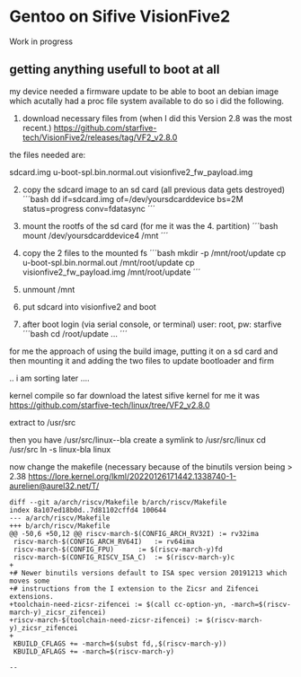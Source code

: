 # Gentoo on Sifive VisionFive2 
Work in progress

## getting anything usefull to boot at all
my device needed a firmware update to be able to boot an debian image which acutally had a proc file system available
to do so i did the following.

1. download necessary files from
(when I did this Version 2.8 was the most recent.)
https://github.com/starfive-tech/VisionFive2/releases/tag/VF2_v2.8.0

the files needed are:

sdcard.img
u-boot-spl.bin.normal.out 
visionfive2_fw_payload.img 

2. copy the sdcard image to an sd card (all previous data gets destroyed)
´´´bash 
dd if=sdcard.img of=/dev/yoursdcarddevice bs=2M status=progress conv=fdatasync
´´´
3. mount the rootfs of the sd card (for me it was the 4. partition)
´´´bash 
mount /dev/yoursdcarddevice4 /mnt
´´´
4. copy the 2 files to the mounted fs 
´´´bash 
mkdir -p /mnt/root/update
cp u-boot-spl.bin.normal.out /mnt/root/update
cp visionfive2_fw_payload.img /mnt/root/update
´´´

5. unmount /mnt

6. put sdcard into visionfive2 and boot



7. after boot login (via serial console, or terminal) user: root, pw: starfive
´´´bash 
cd /root/update
...
´´´




for me the approach of using the build image, putting it on a sd card and then mounting it and adding the two files to update bootloader and firm





.. i am sorting later ....


kernel compile so far
download the latest sifive kernel
for me it was https://github.com/starfive-tech/linux/tree/VF2_v2.8.0

extract to /usr/src

then you have /usr/src/linux--bla
create a symlink to /usr/src/linux 
cd /usr/src
ln -s linux-bla linux

now change the makefile (necessary because of the binutils version being > 2.38
https://lore.kernel.org/lkml/20220126171442.1338740-1-aurelien@aurel32.net/T/

```
diff --git a/arch/riscv/Makefile b/arch/riscv/Makefile
index 8a107ed18b0d..7d81102cffd4 100644
--- a/arch/riscv/Makefile
+++ b/arch/riscv/Makefile
@@ -50,6 +50,12 @@ riscv-march-$(CONFIG_ARCH_RV32I)	:= rv32ima
 riscv-march-$(CONFIG_ARCH_RV64I)	:= rv64ima
 riscv-march-$(CONFIG_FPU)		:= $(riscv-march-y)fd
 riscv-march-$(CONFIG_RISCV_ISA_C)	:= $(riscv-march-y)c
+
+# Newer binutils versions default to ISA spec version 20191213 which moves some
+# instructions from the I extension to the Zicsr and Zifencei extensions.
+toolchain-need-zicsr-zifencei := $(call cc-option-yn, -march=$(riscv-march-y)_zicsr_zifencei)
+riscv-march-$(toolchain-need-zicsr-zifencei) := $(riscv-march-y)_zicsr_zifencei
+
 KBUILD_CFLAGS += -march=$(subst fd,,$(riscv-march-y))
 KBUILD_AFLAGS += -march=$(riscv-march-y)
 
-- 
```








